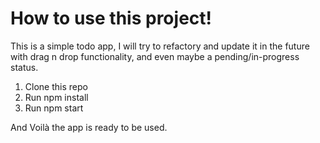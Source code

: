 # How to use this project!

This is a simple todo app, I will try to refactory and update it in the future with drag n drop functionality, and even maybe a pending/in-progress status.

1. Clone this repo
2. Run npm install
3. Run npm start

And Voilà the app is ready to be used.

